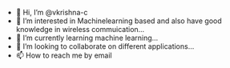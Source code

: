 - 👋 Hi, I’m @vkrishna-c
- 👀 I’m interested in Machinelearning based and also have good knowledge in wireless commuication...
- 🌱 I’m currently learning machine learning...
- 💞️ I’m looking to collaborate on different applications...
- 📫 How to reach me by email

<!---
vkrishna-c/vkrishna-c is a ✨ special ✨ repository because its `README.md` (this file) appears on your GitHub profile.
You can click the Preview link to take a look at your changes.
--->
